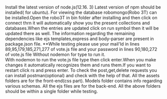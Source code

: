 Install the latest version of node.js(12.16. 3)
Latest version of npm should be installed(<sudo apt-get install npm> for ubuntu).
For viewing the database robomongo(Robo 3T) can be installed.Open the robo3T in bin folder after installing and then click on connect
   thrn it will automatically show you the present collections and databases.When the entries are updated click on run symbol then it will be updated there as well.
The information regarding the remaining dependencies like ejs templates,express and body-parser are present in package.json file.
**While testing please use your mail'Id in lines 89,95,179,185,271,277 of vote.js file and your password in lines 90,180,272 of vote.js file
Without nodemon for type <node vote.js> to run it.   
With nodemon to run the vote.js file type <nodemon vote> then click enter.When you make changes it automatically recognizes them and runs them.If you want to restart click rs and press enter.
To check the post,get,delete requests you can install postman(optional) and check with the help of that.
All the assets folders are for the front-end(css part).
Models folder contains info regarding various schemas.
All the ejs files are for the back-end.
All the above folders should be within a single folder while testing.
